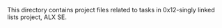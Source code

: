 This directory contains project files related to tasks in 0x12-singly linked lists project, ALX SE.
